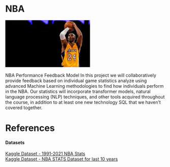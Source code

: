 # NBA

![Alt text](download.jpg)

NBA Performance Feedback Model
In this project we will collaboratively provide feedback based on individual game statistics analyze using advanced Machine Learning methodologies to find how individuals perform in the NBA. Our statistics will incorporate transformer models, natural language processing (NLP) techniques, and other tools acquired throughout the course, in addition to at least one new technology SQL that we haven’t covered together.

# References

#### Datasets

[Kaggle Dataset - 1991-2021 NBA Stats](https://www.kaggle.com/datasets/vivovinco/19912021-nba-stats?select=players.csv)  
[Kaggle Dataset - NBA STATS Dataset for last 10 years](https://www.kaggle.com/datasets/shivamkumar121215/nba-stats-dataset-for-last-10-years)
